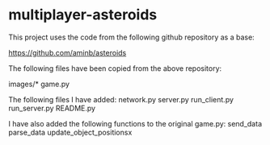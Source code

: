# multiplayer-asteroids

This project uses the code from the following github repository as a base:

https://github.com/aminb/asteroids

The following files have been copied from the above repository:

images/*
game.py

The following files I have added:
network.py
server.py
run_client.py
run_server.py
README.py

I have also added the following functions to the original game.py:
send_data
parse_data
update_object_positionsx 
